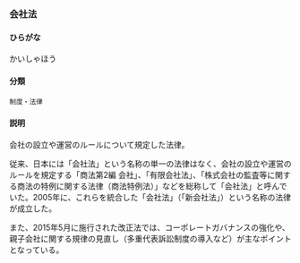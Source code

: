 <div style="display:none;">

## [あ行](securities-terms?id=あ行)
## [か行](securities-terms?id=か行)

</div>

### 会社法

#### ひらがな

かいしゃほう

#### 分類

`制度・法律`

#### 説明

会社の設立や運営のルールについて規定した法律。
 
従来、日本には「会社法」という名称の単一の法律はなく、会社の設立や運営のルールを規定する「商法第2編 会社」、「有限会社法」、「株式会社の監査等に関する商法の特例に関する法律（商法特例法）」などを総称して「会社法」と呼んでいた。2005年に、これらを統合した「会社法」（「新会社法」）という名称の法律が成立した。
 
また、2015年5月に施行された改正法では、コーポレートガバナンスの強化や、親子会社に関する規律の見直し（多重代表訴訟制度の導入など）が主なポイントとなっている。

<div style="display:none;">

## [さ行](securities-terms?id=さ行)
## [た行](securities-terms?id=た行)
## [な行](securities-terms?id=な行)
## [は行](securities-terms?id=は行)
## [ま行](securities-terms?id=ま行)
## [や行](securities-terms?id=や行)
## [ら行](securities-terms?id=ら行)
## [わ行](securities-terms?id=わ行)
## [英数字・記号](securities-terms?id=英数字・記号)

</div>

